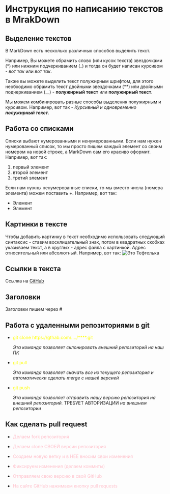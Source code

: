 # Инструкция по написанию текстов в MrakDown

## Выделение текстов

В MarkDown есть несколько различных способов выделить текст. 

Например, Вы можете обрамить слово (или кусок текста) звездочками (*) или нижним подчеркиванием (_) и тогда он будет написан курсивом - *вот так* или _вот так_.

Также вы можете выделить текст полужирным шрифтом, для этого необходимо обрамить текст двойными звездочками (**) или двойными подчеркиванием (__) - **полужирный текст** или __полужирный текст__.

Мы можем комбинировать разные способы выделения полужирным и курсивом. Например, вот так - _Курсивный и одновременно **полужирный текст**_.

## Работа со списками

Списки выбают нумерованными и ненумерованными. Если нам нужен нумерованный список, то мы просто пишем каждый элемент со своим номером на новой строке, а MarkDown сам его красиво оформит. Например, вот так:
1. первый элемент
2. второй элемент
3. третий элемент

Если нам нужны ненумерованные списки, то мы вместо числа (номера элемента) можем поставить +. Например, вот так:
+ Элемент
+ Элемент

## Картинки в тексте

Чтобы добавить картинку в текст необходимо использовать следующий синтаксис - ставим восклицательный знак, потом в квадратных скобках указываем текст, а в круглых - адрес файла с картинкой. Адрес относительный или абсолютный. Например, вот так:
![Это Тефтелька](Teftelka.jpg)

## Ссылки в текста

Ссылка на [GitHub](https://github.com/)


## Заголовки
Заголовки пишем через #

## Работа с удаленными репозиториями в git

+ <span style="color:yellow">git clone httрs://gthab.com/..../****.git</span>

    *Эта команда позволяет склонировать внешний репозиторий на наш ПК*

+ <span style="color:yellow">git pull</span>
   
   *Эта команда позволяет скачать все из текущего репозитория и автоматически
сделать merge с нашей версией*

+ <span style="color:yellow">git push</span>

    *Эта команда позволяет отправить нашу версию репозитория на внешний
репозиторий.* ТРЕБУЕТ АВТОРИЗАЦИИ *на внешнем репозитории*

## Как сделать pull request

+ <span style="color:pink">Делаем fork репозитория</span>

+ <span style="color:pink">Делаем clone СВОЕЙ версии репозитория</span>

+ <span style="color:pink">Создаем новую ветку и в НЕЕ вносим свои изменения</span>

+ <span style="color:pink">Фиксируем изменения (делаем коммиты)</span>

+ <span style="color:pink">Отправляем свою версию в свой GitHub</span>

+ <span style="color:pink">На сайте GitHub нажимаем кнопку pull requests</span>

